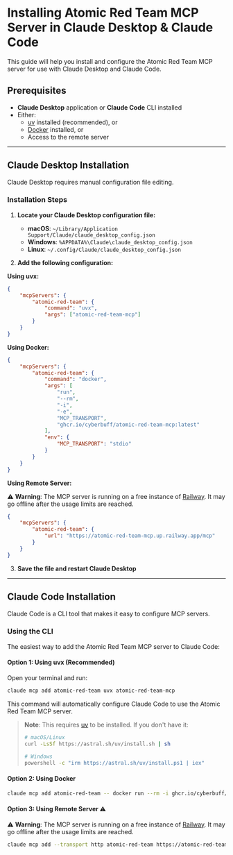 # Installing Atomic Red Team MCP Server in Claude Desktop & Claude Code

This guide will help you install and configure the Atomic Red Team MCP server for use with Claude Desktop and Claude Code.

## Prerequisites

- **Claude Desktop** application or **Claude Code** CLI installed
- Either:
    - [uv](https://docs.astral.sh/uv/) installed (recommended), or
    - [Docker](https://www.docker.com/) installed, or
    - Access to the remote server

---

## Claude Desktop Installation

Claude Desktop requires manual configuration file editing.

### Installation Steps

1. **Locate your Claude Desktop configuration file:**
    - **macOS**: `~/Library/Application Support/Claude/claude_desktop_config.json`
    - **Windows**: `%APPDATA%\Claude\claude_desktop_config.json`
    - **Linux**: `~/.config/Claude/claude_desktop_config.json`

2. **Add the following configuration:**

**Using uvx:**

```json
{
	"mcpServers": {
		"atomic-red-team": {
			"command": "uvx",
			"args": ["atomic-red-team-mcp"]
		}
	}
}
```

**Using Docker:**

```json
{
	"mcpServers": {
		"atomic-red-team": {
			"command": "docker",
			"args": [
				"run",
				"--rm",
				"-i",
				"-e",
				"MCP_TRANSPORT",
				"ghcr.io/cyberbuff/atomic-red-team-mcp:latest"
			],
			"env": {
				"MCP_TRANSPORT": "stdio"
			}
		}
	}
}
```

**Using Remote Server:**

⚠️ **Warning**: The MCP server is running on a free instance of [Railway](https://railway.com/). It may go offline after the usage limits are reached.

```json
{
	"mcpServers": {
		"atomic-red-team": {
			"url": "https://atomic-red-team-mcp.up.railway.app/mcp"
		}
	}
}
```

3. **Save the file and restart Claude Desktop**

---

## Claude Code Installation

Claude Code is a CLI tool that makes it easy to configure MCP servers.

### Using the CLI

The easiest way to add the Atomic Red Team MCP server to Claude Code:

#### Option 1: Using uvx (Recommended)

Open your terminal and run:

```bash
claude mcp add atomic-red-team uvx atomic-red-team-mcp
```

This command will automatically configure Claude Code to use the Atomic Red Team MCP server.

> **Note**: This requires [uv](https://docs.astral.sh/uv/) to be installed. If you don't have it:
>
> ```bash
> # macOS/Linux
> curl -LsSf https://astral.sh/uv/install.sh | sh
>
> # Windows
> powershell -c "irm https://astral.sh/uv/install.ps1 | iex"
> ```

#### Option 2: Using Docker

```bash
claude mcp add atomic-red-team -- docker run --rm -i ghcr.io/cyberbuff/atomic-red-team-mcp:latest
```

#### Option 3: Using Remote Server ⚠️

⚠️ **Warning**: The MCP server is running on a free instance of [Railway](https://railway.com/). It may go offline after the usage limits are reached.

```bash
claude mcp add --transport http atomic-red-team https://atomic-red-team-mcp.up.railway.app/mcp
```
